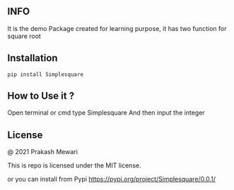 ## INFO
It is the demo Package created for learning purpose, it has two 
function for square root

## Installation 
```pip install Simplesquare ```

## How to Use it ?
Open terminal or cmd type Simplesquare
And then input the integer

## License

@ 2021 Prakash Mewari

This is repo is licensed under the MIT license.

or you can install from Pypi
https://pypi.org/project/Simplesquare/0.0.1/
